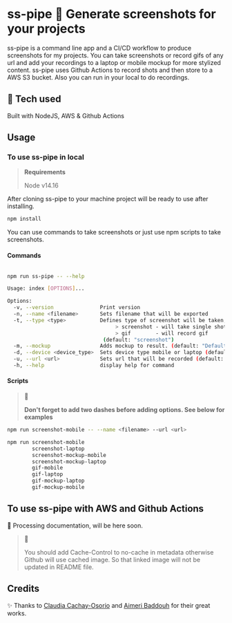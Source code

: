 # ss-pipe 📸 Generate screenshots for your projects

ss-pipe is a command line app and a CI/CD workflow to produce screenshots for my projects.
You can take screenshots or record gifs of any url and add your recordings to a laptop or mobile mockup for more stylized content.
ss-pipe uses Github Actions to record shots and then store to a AWS S3 bucket. Also you can run in your local to do recordings.

## 🧱 Tech used

Built with NodeJS, AWS & Github Actions

## **Usage**

### To use ss-pipe in local

> **Requirements**
> 
> Node v14.16

After cloning ss-pipe to your machine project will be ready to use after installing.

```bash
npm install
```

You can use commands to take screenshots or just use npm scripts to  take screenshots.

#### Commands

```bash

npm run ss-pipe -- --help

Usage: index [OPTIONS]...

Options:
  -v, --version               Print version
  -n, --name <filename>       Sets filename that will be exported
  -t, --type <type>           Defines type of screenshot will be taken,
                                   > screenshot - will take single shot,
                                   > gif        - will record gif
                               (default: "screenshot")
  -m, --mockup                Adds mockup to result. (default: "Default")
  -d, --device <device_type>  Sets device type mobile or laptop (default: "laptop")
  -u, --url <url>             Sets url that will be recorded (default: "https://myusuf.net/")
  -h, --help                  display help for command

```

#### Scripts

> 📌
> 
> **Don't forget to add two dashes before adding options. See below for examples**

```bash
npm run screenshot-mobile -- --name <filename> --url <url>
```

```bash
npm run screenshot-mobile
        screenshot-laptop
        screenshot-mockup-mobile
        screenshot-mockup-laptop
        gif-mobile
        gif-laptop
        gif-mockup-laptop
        gif-mockup-mobile

```

## To use ss-pipe with AWS and Github Actions

🔨 Processing documentation, will be here soon.
> 📌
>
> You should add Cache-Control to no-cache in metadata otherwise Github will use cached image.
> So that linked image will not be updated in README file.

## Credits

✨ Thanks to [Claudia Cachay-Osorio](https://github.com/claudiacachayosorio/demo-gifs) and [Aimeri Baddouh](https://dev.to/aimerib/using-puppeteer-to-make-animated-gifs-of-page-scrolls-1lko) for their great works.
